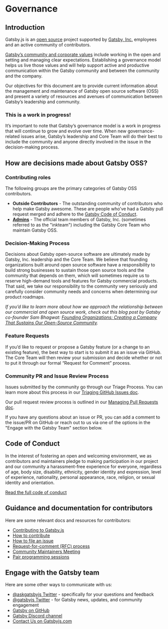 # Governance

## Introduction

Gatsby.js is an [open source](https://opensource.org/) project supported by [Gatsby, Inc.](https://www.gatsbyjs.com/about/) employees and an active community of contributors.

[Gatsby’s community and corporate values](/docs/gatsby-core-philosophy/#gatsbys-community-philosophy) include working in the open and setting and managing clear expectations. Establishing a governance model helps us live those values and will help support active and productive communication within the Gatsby community and between the community and the company.

Our objectives for this document are to provide current information about the management and maintenance of Gatsby open source software (OSS) and present a variety of resources and avenues of communication between Gatsby’s leadership and community.

### This is a work in progress!

It’s important to note that Gatsby’s governance model is a work in progress that will continue to grow and evolve over time. When new governance-related issues arise, Gatsby’s leadership and Core Team will do their best to include the community and anyone directly involved in the issue in the decision-making process.

## How are decisions made about Gatsby OSS?

### Contributing roles

The following groups are the primary categories of Gatsby OSS contributors.

- __Outside Contributors__ - The outstanding community of contributors who help make Gatsby awesome. These are people who’ve had a Gatsby pull request merged and adhere to the [Gatsby Code of Conduct](/docs/contributing/code-of-conduct/).
- __[Admins](https://github.com/orgs/gatsbyjs/teams/admin/members)__ - The official team members of Gatsby, Inc. (sometimes referred to as the "inkteam") including the Gatsby Core Team who maintain Gatsby OSS.

### Decision-Making Process

Decisions about Gatsby open-source software are ultimately made by Gatsby, Inc. leadership and the Core Team. We believe that founding organizations built around open source software have a responsibility to build strong businesses to sustain those open source tools and the community that depends on them, which will sometimes require us to reserve high-demand tools and features for Gatsby commercial products. That said, we take our responsibility to the community very seriously and carefully consider community needs and concerns when determining our product roadmaps.

_If you’d like to learn more about how we approach the relationship between our commercial and open source work, check out this blog post by Gatsby co-founder Sam Bhagwat: [Founding Organizations: Creating a Company That Sustains Our Open-Source Community](/blog/2020-02-11-founding-organizations/#reach-skip-nav)._

### Feature Requests

If you’d like to request or propose a Gatsby feature (or a change to an existing feature), the best way to start is to submit it as an issue via GitHub. The Core Team will then review your submission and decide whether or not to put it through our formal “Request for Comment” process.

### Community PR and Issue Review Process

Issues submitted by the community go through our Triage Process. You can learn more about this process in our [Triaging GitHub Issues doc](/docs/contributing/triaging-github-issues/).

Our pull request review process is outlined in our [Managing Pull Requests doc](/docs/contributing/managing-pull-requests/).

If you have any questions about an issue or PR, you can add a comment to the issue/PR on GitHub or reach out to us via one of the options in the "Engage with the Gatsby Team" section below.

## Code of Conduct

In the interest of fostering an open and welcoming environment, we as contributors and maintainers pledge to making participation in our project and our community a harassment-free experience for everyone, regardless of age, body size, disability, ethnicity, gender identity and expression, level of experience, nationality, personal appearance, race, religion, or sexual identity and orientation.

[Read the full code of conduct](https://www.gatsbyjs.org/contributing/code-of-conduct/)

## Guidance and documentation for contributors

Here are some relevant docs and resources for contributors:

- [Contributing to Gatsby.js](https://www.gatsbyjs.org/contributing/)
- [How to contribute](https://www.gatsbyjs.org/contributing/how-to-contribute/)
- [How to file an issue](https://www.gatsbyjs.org/contributing/how-to-file-an-issue/)
- [Request-for-comment (RFC) process](https://www.gatsbyjs.org/contributing/rfc-process/)
- [Community Maintainers Meeting](https://www.gatsbyjs.org/contributing/community/#community-maintainers-meeting)
- [Pair programming sessions](https://www.gatsbyjs.org/contributing/pair-programming/)

## Engage with the Gatsby team

Here are some other ways to communicate with us:

- [@askgatsbyjs Twitter](https://twitter.com/AskGatsbyJS) - specifically for your questions and feedback
- [@gatsbyjs Twitter](https://twitter.com/gatsbyjs) - for Gatsby news, updates, and community engagement
- [Gatsby on GitHub](https://github.com/gatsbyjs)
- [Gatsby Discord channel](https://gatsby.dev/discord)
- [Contact Us on Gatsbyjs.com](https://www.gatsbyjs.com/contact-us/)
